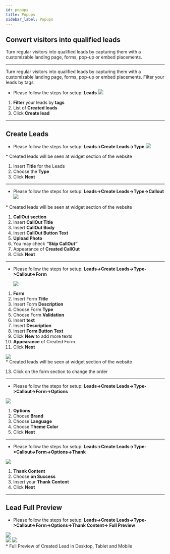 ```yaml
---
id: popups
title: Popups
sidebar_label: Popups
---
```


<!--Content-->

## Convert visitors into qualified leads

Turn regular visitors into qualified leads by capturing them with a customizable landing page, forms, pop-up or embed placements.

---

<!--Content-->

Turn regular visitors into qualified leads by capturing them with a customizable landing page, forms, pop-up or embed placements. Filter your leads by tags

- Please follow the steps for setup: **Leads**
  <img src="https://s3-us-west-2.amazonaws.com/erxes-docs/leads/leads-1.png"/>

1. **Filter** your leads by **tags**
2. List of **Created leads**
3. Click **Create lead**

---

<!--Content-->

## Create Leads

- Please follow the steps for setup: **Leads->Create Leads->Type**
  <img src="https://s3-us-west-2.amazonaws.com/erxes-docs/leads/leads-3.png"/>

<aside class="notice">
* Created leads will be seen at widget section of the website
</aside>

1. Insert **Title** for the Leads
2. Choose the **Type**
3. Click **Next**

---

<!--Content-->

- Please follow the steps for setup: **Leads->Create Leads->Type->Callout**
  <img src="https://s3-us-west-2.amazonaws.com/erxes-docs/leads/leads-4.png"/>

<aside class="notice">
* Created leads will be seen at widget section of the website
</aside>

1. **CallOut section**
2. Insert **CallOut Title**
3. Insert **CallOut Body**
4. Insert **CallOut Button Text**
5. **Upload Photo**
6. You may check **“Skip CallOut”**
7. Appearance of **Created CallOut**
8. Click **Next**

---

<!--Content-->

- Please follow the steps for setup: **Leads->Create Leads->Type->Callout->Form**

  <img src="https://s3-us-west-2.amazonaws.com/erxes-docs/leads/leads-5.png"/>

1. **Form**
2. Insert Form **Title**
3. Insert Form **Description**
4. Choose Form **Type**
5. Choose Form **Validation**
6. Insert **text**
7. Insert **Description**
8. Insert **Form Button Text**
9. Click **New** to add more texts
10. **Appearance** of Created Form
11. Click **Next**

<img src="https://s3-us-west-2.amazonaws.com/erxes-docs/leads/leads-6.png"/>

<aside class="notice">
* Created leads will be seen at widget section of the website
</aside>

13. Click on the form section to change the order

---

<!--Content-->

- Please follow the steps for setup: **Leads->Create Leads->Type->Callout->Form->Options**

<img src="https://s3-us-west-2.amazonaws.com/erxes-docs/leads/leads-7.png"/>

1. **Options**
2. Choose **Brand**
3. Choose **Language**
4. Choose **Theme Color**
5. Click **Next**

---

<!--Content-->

- Please follow the steps for setup: **Leads->Create Leads->Type->Callout->Form->Options->Thank**

<img src="https://s3-us-west-2.amazonaws.com/erxes-docs/leads/leads-8.png"/>

1. **Thank Content**
2. Choose **on Success**
3. Insert your **Thank Content**
4. Click **Next**

---

<!--Content-->

## Lead Full Preview

- Please follow the steps for setup: **Leads->Create Leads->Type->Callout->Form->Options->Thank Content-> Full Preview**

<img src="https://s3-us-west-2.amazonaws.com/erxes-docs/leads/leads-9.png"/>
<div>
<img src="https://s3-us-west-2.amazonaws.com/erxes-docs/leads/leads-10.png" class="hw"/>
<img src="https://s3-us-west-2.amazonaws.com/erxes-docs/leads/leads-11.png" class="hw"/>
</div>

<aside class="notice">
* Full Preview of Created Lead in Desktop, Tablet and Mobile
</aside>

